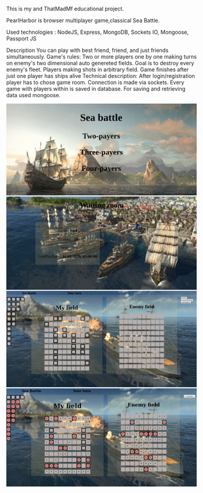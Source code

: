 This is my and ThatMadMf educational project.

PearlHarbor is browser multiplayer game,classical Sea Battle.

Used technologies :
  NodeJS,
  Express,
  MongoDB,
  Sockets IO,
  Mongoose,
  Passport JS
  
Description
  You can play with best friend, friend, and just friends simultaneously.
 Game's rules:
   Two or more players one by one making turns on enemy's two dimensional auto genereted fields. Goal is to destroy every 
enemy's fleet. Players making shots in arbitrary field. Game finishes after just one player has ships alive
  Technical description: 
After login/registration player has to chose game room. Connection is made via sockets. Every game with players within is saved
in database. For saving and retrieving data used mongoose.

![alt text](https://github.com/Galaxy97/PearlHarbor/blob/AndrewDev/app/public/game/img/menu.png)
![alt text](https://github.com/Galaxy97/PearlHarbor/blob/AndrewDev/app/public/game/img/room.png)
![alt text](https://github.com/Galaxy97/PearlHarbor/blob/AndrewDev/app/public/game/img/game.png)
![alt text](https://github.com/Galaxy97/PearlHarbor/blob/AndrewDev/app/public/game/img/battle.png)
